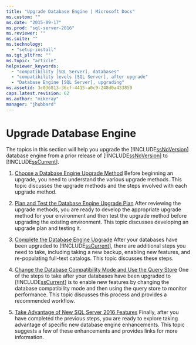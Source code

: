 ```yaml
---
title: "Upgrade Database Engine | Microsoft Docs"
ms.custom: ""
ms.date: "2015-09-17"
ms.prod: "sql-server-2016"
ms.reviewer: ""
ms.suite: ""
ms.technology: 
  - "setup-install"
ms.tgt_pltfrm: ""
ms.topic: "article"
helpviewer_keywords: 
  - "compatibility [SQL Server], databases"
  - "compatibility levels [SQL Server], after upgrade"
  - "Database Engine [SQL Server], upgrading"
ms.assetid: 3c036813-36cf-4415-a0c9-248d0a433859
caps.latest.revision: 62
ms.author: "mikeray"
manager: "jhubbard"
---
```

# Upgrade Database Engine
  The topics in this section will help you upgrade the [!INCLUDE[ssNoVersion](../../../a9notintoc/includes/ssnoversion-md.md)] database engine from a prior release of [!INCLUDE[ssNoVersion](../../../a9notintoc/includes/ssnoversion-md.md)] to [!INCLUDE[ssCurrent](../../../a9notintoc/includes/sscurrent-md.md)].  
  
1.  [Choose a Database Engine Upgrade Method](../../../database-engine/install/windows/choose-a-database-engine-upgrade-method.md) Before beginning an upgrade, you need to understand the various upgrade methods. This topic discusses the upgrade methods and the steps involved with each upgrade method.  
  
2.  [Plan and Test the Database Engine Upgrade Plan](../../../database-engine/install/windows/plan-and-test-the-database-engine-upgrade-plan.md) After reviewing the upgrade methods, you are ready to develop the appropriate upgrade method for your environment and then test the upgrade method before upgrading the existing environment. This topic discusses developing an upgrade plan and testing it.  
  
3.  [Complete the Database Engine Upgrade](../../../database-engine/install/windows/complete-the-database-engine-upgrade.md) After your databases have been upgraded to [!INCLUDE[ssCurrent](../../../a9notintoc/includes/sscurrent-md.md)], there are additional steps you need to take, including taking a new backup, enabling new features, and re-populating full-text catalogs. This topic discusses these steps.  
  
4.  [Change the Database Compatibility Mode and Use the Query Store](../../../database-engine/install/windows/change-the-database-compatibility-mode-and-use-the-query-store.md) One of the steps to take after your databases have been upgraded to [!INCLUDE[ssCurrent](../../../a9notintoc/includes/sscurrent-md.md)] is to enable new features by changing the database compatibility mode and then using the query store to monitor performance. This topic discusses this process and provides a recommended workflow.  
  
5.  [Take Advantage of New SQL Server 2016 Features](../../../a9retired/take-advantage-of-new-sql-server-2016-features.md) Finally, after you have completed the previous steps, you are ready to explore taking advantage of specific new database engine enhancements. This topic suggests a few of these enhancements and provides links for more information.  
  
  